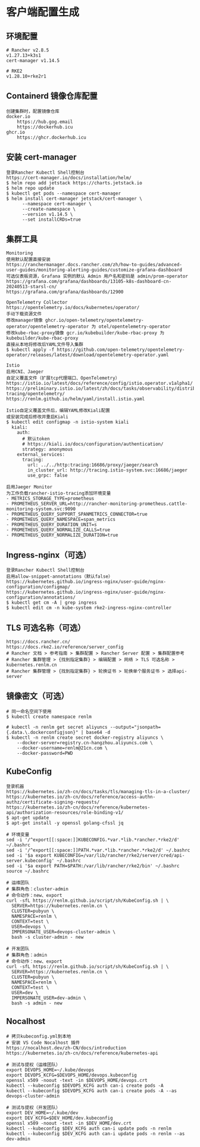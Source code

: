 # 客户端配置生成

## 环境配置
	# Rancher v2.8.5
	v1.27.13+k3s1
	cert-manager v1.14.5
	
	# RKE2
	v1.28.10+rke2r1
	
## Containerd 镜像仓库配置
	创建集群时，配置镜像仓库
	docker.io 
		https://hub.gog.email
		https://dockerhub.icu
	ghcr.io
		https://ghcr.dockerhub.icu
	
## 安装 cert-manager
	登录Rancher Kubectl Shell控制台
	https://cert-manager.io/docs/installation/helm/
	$ helm repo add jetstack https://charts.jetstack.io
	$ helm repo update
	$ kubectl get pods --namespace cert-manager
	$ helm install cert-manager jetstack/cert-manager \
		  --namespace cert-manager \
		  --create-namespace \
		  --version v1.14.5 \
		  --set installCRDs=true
	
## 集群工具
	Monitoring
	使用默认配置直接安装
	https://ranchermanager.docs.rancher.com/zh/how-to-guides/advanced-user-guides/monitoring-alerting-guides/customize-grafana-dashboard
	可选仪表板资源，Grafana 实例的默认 Admin 用户名和密码是 admin/prom-operator
	https://grafana.com/grafana/dashboards/13105-k8s-dashboard-cn-20240513-starsl-cn/
	https://grafana.com/grafana/dashboards/12900
	
	OpenTelemetry Collector
	https://opentelemetry.io/docs/kubernetes/operator/
	手动下载资源文件
	修改manager镜像 ghcr.io/open-telemetry/opentelemetry-operator/opentelemetry-operator 为 otel/opentelemetry-operator
	修改kube-rbac-proxy镜像 gcr.io/kubebuilder/kube-rbac-proxy 为 kubebuilder/kube-rbac-proxy
	直接从本地将修改后YAML文件导入集群
	$ kubectl apply -f https://github.com/open-telemetry/opentelemetry-operator/releases/latest/download/opentelemetry-operator.yaml
	
	Istio
	启用CNI、Jaeger
	自定义覆盖文件（扩展tcp代理端口、OpenTelemetry）
	https://istio.io/latest/docs/reference/config/istio.operator.v1alpha1/
	https://preliminary.istio.io/latest/zh/docs/tasks/observability/distributed-tracing/opentelemetry/
	https://renlm.github.io/helm/yaml/install.istio.yaml
	
```
Istio自定义覆盖文件后，编辑YAML修改Kiali配置
或安装完成后修改并重启Kiali
$ kubectl edit configmap -n istio-system kiali
  kiali:
    auth:
      # 默认token
      # https://kiali.io/docs/configuration/authentication/
      strategy: anonymous
    external_services:
      tracing:
        url: ../../http:tracing:16686/proxy/jaeger/search
        in_cluster_url: http://tracing.istio-system.svc:16686/jaeger
        use_grpc: false
```

```
启用Jaeger Monitor
为工作负载rancher-istio-tracing添加环境变量
- METRICS_STORAGE_TYPE=prometheus
- PROMETHEUS_SERVER_URL=http://rancher-monitoring-prometheus.cattle-monitoring-system.svc:9090
- PROMETHEUS_QUERY_SUPPORT_SPANMETRICS_CONNECTOR=true
- PROMETHEUS_QUERY_NAMESPACE=span_metrics
- PROMETHEUS_QUERY_DURATION_UNIT=s
- PROMETHEUS_QUERY_NORMALIZE_CALLS=true
- PROMETHEUS_QUERY_NORMALIZE_DURATION=true
```
		  
## Ingress-nginx（可选）
	登录Rancher Kubectl Shell控制台
	启用allow-snippet-annotations（默认false）
	https://kubernetes.github.io/ingress-nginx/user-guide/nginx-configuration/configmap/
	https://kubernetes.github.io/ingress-nginx/user-guide/nginx-configuration/annotations/
	$ kubectl get cm -A | grep ingress
	$ kubectl edit cm -n kube-system rke2-ingress-nginx-controller
		  
## TLS 可选名称（可选）
	https://docs.rancher.cn/
	https://docs.rke2.io/reference/server_config
	# Rancher 文档 > 参考指南 > 集群配置 > Rancher Server 配置 > 集群配置参考
	# Rancher 集群管理 > {找到指定集群} > 编辑配置 > 网络 > TLS 可选名称 > kubernetes.renlm.cn
	# Rancher 集群管理 > {找到指定集群} > 轮换证书 > 轮换单个服务证书 > 选择api-server
	
## 镜像密文（可选）
	# 同一命名空间下使用
	$ kubectl create namespace renlm
	
	# kubectl -n renlm get secret aliyuncs --output="jsonpath={.data.\.dockerconfigjson}" | base64 -d
	$ kubectl -n renlm create secret docker-registry aliyuncs \
	  	--docker-server=registry.cn-hangzhou.aliyuncs.com \
	  	--docker-username=renlm@21cn.com \
	  	--docker-password=PWD

## KubeConfig
	登录机器
	https://kubernetes.io/zh-cn/docs/tasks/tls/managing-tls-in-a-cluster/
	https://kubernetes.io/zh-cn/docs/reference/access-authn-authz/certificate-signing-requests/
	https://kubernetes.io/zh-cn/docs/reference/kubernetes-api/authorization-resources/role-binding-v1/
	$ apt-get update
	$ apt-get install -y openssl golang-cfssl jq
	
```	
# 环境变量
sed -i '/^export[[:space:]]KUBECONFIG.*var.*lib.*rancher.*rke2/d' ~/.bashrc
sed -i '/^export[[:space:]]PATH.*var.*lib.*rancher.*rke2/d' ~/.bashrc
sed -i '$a export KUBECONFIG=/var/lib/rancher/rke2/server/cred/api-server.kubeconfig' ~/.bashrc
sed -i '$a export PATH=$PATH:/var/lib/rancher/rke2/bin' ~/.bashrc
source ~/.bashrc
```
	
```
# 运维团队
# 集群角色：cluster-admin
# 命令动作：new、export
curl -sfL https://renlm.github.io/script/sh/KubeConfig.sh | \
  SERVER=https://kubernetes.renlm.cn \
  CLUSTER=pubyun \
  NAMESPACE=renlm \
  CONTEXT=test \
  USER=devops \
  IMPERSONATE_USER=devops-cluster-admin \
  bash -s cluster-admin - new
```

```
# 开发团队
# 集群角色：admin
# 命令动作：new、export
curl -sfL https://renlm.github.io/script/sh/KubeConfig.sh | \
  SERVER=https://kubernetes.renlm.cn \
  CLUSTER=pubyun \
  NAMESPACE=renlm \
  CONTEXT=test \
  USER=dev \
  IMPERSONATE_USER=dev-admin \
  bash -s admin - new
```

## Nocalhost
	# 拷贝kubeconfig.yml到本地
	# 安装 VS Code Nocalhost 插件
	https://nocalhost.dev/zh-CN/docs/introduction
	https://kubernetes.io/zh-cn/docs/reference/kubernetes-api
	
```	
# 测试与提权（运维团队）
export DEVOPS_HOME=~/.kube/devops
export DEVOPS_KCFG=$DEVOPS_HOME/devops.kubeconfig
openssl x509 -noout -text -in $DEVOPS_HOME/devops.crt
kubectl --kubeconfig $DEVOPS_KCFG auth can-i create pods -A
kubectl --kubeconfig $DEVOPS_KCFG auth can-i create pods -A --as devops-cluster-admin
```

```	
# 测试与提权（开发团队）
export DEV_HOME=~/.kube/dev
export DEV_KCFG=$DEV_HOME/dev.kubeconfig
openssl x509 -noout -text -in $DEV_HOME/dev.crt
kubectl --kubeconfig $DEV_KCFG auth can-i update pods -n renlm
kubectl --kubeconfig $DEV_KCFG auth can-i update pods -n renlm --as dev-admin
```
